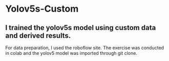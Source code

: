 # Yolov5s-Custom

## I trained the yolov5s model using custom data and derived results.
For data preparation, I used the roboflow site.
The exercise was conducted in colab and the yolov5 model was imported through git clone.
